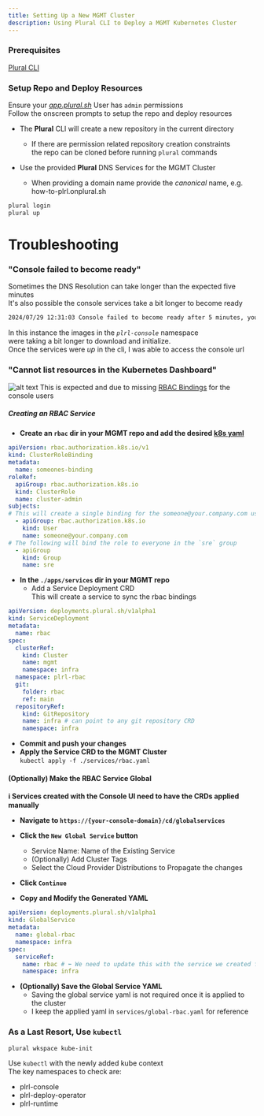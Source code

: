 ```yaml
---
title: Setting Up a New MGMT Cluster
description: Using Plural CLI to Deploy a MGMT Kubernetes Cluster
---
```


### Prerequisites
[Plural CLI](/getting-started/quickstart)

### Setup Repo and Deploy Resources
Ensure your _[app.plural.sh](https://app.plural.sh/profile/me)_ User has `admin` permissions  
Follow the onscreen prompts to setup the repo and deploy resources  

* The **Plural** CLI will create a new repository in the current directory
  * If there are permission related repository creation constraints  
    the repo can be cloned before running `plural` commands

* Use the provided **Plural** DNS Services for the MGMT Cluster
  * When providing a domain name provide the _canonical_ name, e.g. how-to-plrl.onplural.sh

```sh
plural login
plural up
```

# Troubleshooting
### "Console failed to become ready"
Sometimes the DNS Resolution can take longer than the expected five minutes  
It's also possible the console services take a bit longer to become ready  
```sh
2024/07/29 12:31:03 Console failed to become ready after 5 minutes, you might want to inspect the resources in the plrl-console namespace
```
In this instance the images in the _`plrl-console`_ namespace  
were taking a bit longer to download and initialize.  
Once the services were _up_ in the cli, I was able to access the console url

### "Cannot list resources in the Kubernetes Dashboard"
![alt text](/images/how-to/k8s-dash-403.png)
This is expected and due to missing [RBAC Bindings](/deployments/dashboard#rbac) for the console users  

##### Creating an RBAC Service
* **Create an `rbac` dir in your MGMT repo 
and add the desired [k8s yaml](https://github.com/pluralsh/documentation/blob/main/pages/deployments/dashboard.md)** 
```yaml
apiVersion: rbac.authorization.k8s.io/v1
kind: ClusterRoleBinding
metadata:
  name: someones-binding
roleRef:
  apiGroup: rbac.authorization.k8s.io
  kind: ClusterRole
  name: cluster-admin
subjects:
# This will create a single binding for the someone@your.company.com user to the cluster-admin k8s role
  - apiGroup: rbac.authorization.k8s.io
    kind: User
    name: someone@your.company.com
# The following will bind the role to everyone in the `sre` group
  - apiGroup
    kind: Group
    name: sre
```

* **In the  `./apps/services` dir in your MGMT repo**  
  * Add a Service Deployment CRD  
    This will create a service to sync the rbac bindings  
```yaml
apiVersion: deployments.plural.sh/v1alpha1
kind: ServiceDeployment
metadata:
  name: rbac
spec:
  clusterRef:
    kind: Cluster
    name: mgmt
    namespace: infra
  namespace: plrl-rbac
  git:
    folder: rbac
    ref: main
  repositoryRef:
    kind: GitRepository
    name: infra # can point to any git repository CRD
    namespace: infra
```
* **Commit and push your changes**
* **Apply the Service CRD to the MGMT Cluster**  
`kubectl apply -f ./services/rbac.yaml`

#### (Optionally) Make the RBAC Service Global
**ℹ️ Services created with the Console UI need to have the CRDs applied manually**
* **Navigate to `https://{your-console-domain}/cd/globalservices`**

* **Click the `New Global Service` button**  
  * Service Name: Name of the Existing Service
  * (Optionally) Add Cluster Tags
  * Select the Cloud Provider Distributions to Propagate the changes
* **Click `Continue`**  
* **Copy and Modify the Generated YAML**  
```yaml
apiVersion: deployments.plural.sh/v1alpha1
kind: GlobalService
metadata:
  name: global-rbac
  namespace: infra
spec:
  serviceRef:
    name: rbac # ⬅️ We need to update this with the service we created for rbac
    namespace: infra
```
* **(Optionally) Save the Global Service YAML**
  * Saving the global service yaml is not required once it is applied to the cluster
  * I keep the applied yaml in `services/global-rbac.yaml` for reference

### As a Last Resort, Use `kubectl`
```sh
plural wkspace kube-init
```

Use `kubectl` with the newly added kube context  
The key namespaces to check are:   
* plrl-console
* plrl-deploy-operator
* plrl-runtime